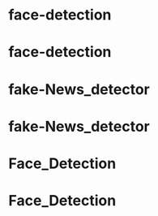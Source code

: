 # face-detection
# face-detection
# fake-News_detector
# fake-News_detector
# Face_Detection
# Face_Detection
